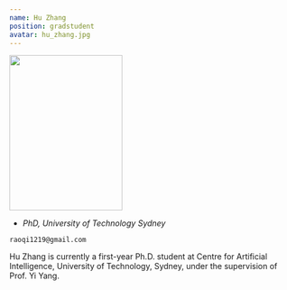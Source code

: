 ```yaml
---
name: Hu Zhang
position: gradstudent
avatar: hu_zhang.jpg
---
```


<img width="200" height="275" src="{{site.baseurl}}/images/people/{{page.avatar}}" data-action="zoom">

- _PhD, University of Technology Sydney_<br>
<!--- _Science coach. Collaborator. Transdisciplinary optimist._-->

<i class="fa fa-envelope-o"></i> `raoqi1219@gmail.com`

Hu Zhang is currently a first-year Ph.D. student at Centre for Artificial Intelligence, University of Technology, Sydney, under the supervision of Prof. Yi Yang.
